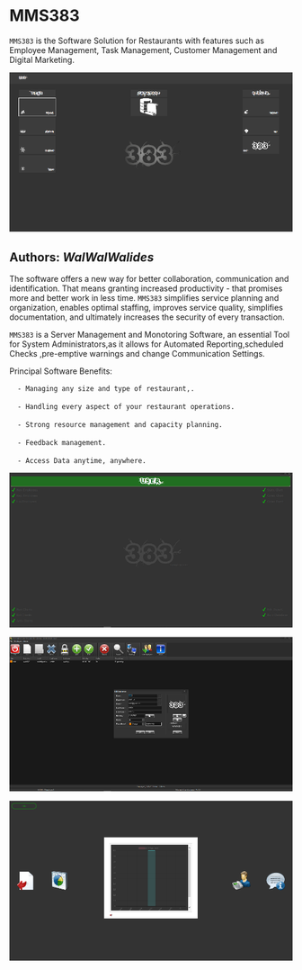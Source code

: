 # MMS383
`MMS383` is the Software Solution for Restaurants with features such as Employee Management, Task Management, Customer Management and Digital Marketing.

![](Img/MMS383_1.png)


**Authors:**  *WalWalWalides*
------

The software offers a new way for better collaboration, communication and identification. That means granting increased productivity - that promises more and better work in less time.
`MMS383` simplifies service planning and organization, enables optimal staffing, improves service quality, simplifies documentation, and ultimately increases the security of every transaction.

`MMS383` is a Server Management and Monotoring Software, an essential Tool for System Administrators,as it allows for Automated Reporting,scheduled Checks ,pre-emptive warnings and change Communication Settings.


Principal Software Benefits:

      - Managing any size and type of restaurant,.

      - Handling every aspect of your restaurant operations.

      - Strong resource management and capacity planning.

      - Feedback management.
      
      - Access Data anytime, anywhere. 
      
      
 
![](Img/MMS383_2.png)     



![](Img/MMS383_3.png)




![](Img/MMS383_4.png)


    


